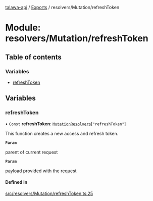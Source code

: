 [talawa-api](../README.md) / [Exports](../modules.md) / resolvers/Mutation/refreshToken

# Module: resolvers/Mutation/refreshToken

## Table of contents

### Variables

- [refreshToken](resolvers_Mutation_refreshToken.md#refreshtoken)

## Variables

### refreshToken

• `Const` **refreshToken**: [`MutationResolvers`](types_generatedGraphQLTypes.md#mutationresolvers)[``"refreshToken"``]

This function creates a new access and refresh token.

**`Param`**

parent of current request

**`Param`**

payload provided with the request

#### Defined in

[src/resolvers/Mutation/refreshToken.ts:25](https://github.com/PalisadoesFoundation/talawa-api/blob/e919df4/src/resolvers/Mutation/refreshToken.ts#L25)

